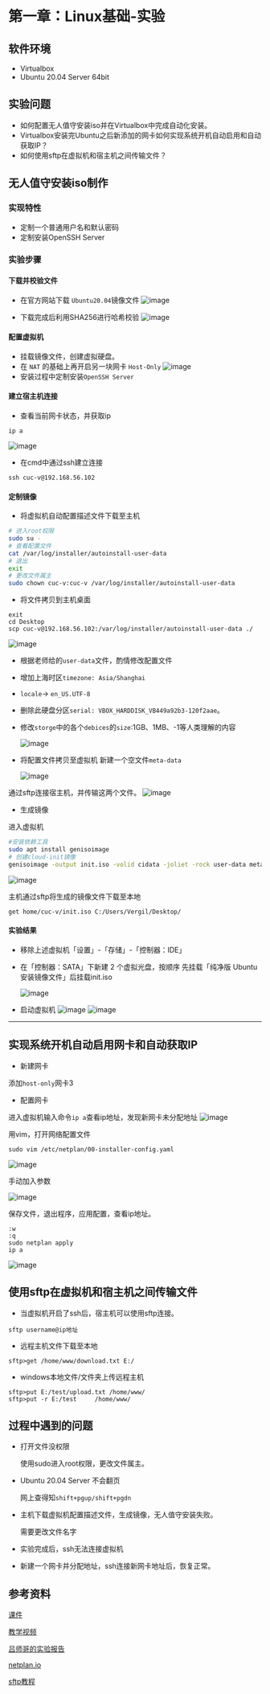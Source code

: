 # 第一章：Linux基础-实验

## 软件环境

* Virtualbox
* Ubuntu 20.04 Server 64bit

## 实验问题


* 如何配置无人值守安装iso并在Virtualbox中完成自动化安装。
* Virtualbox安装完Ubuntu之后新添加的网卡如何实现系统开机自动启用和自动获取IP？
* 如何使用sftp在虚拟机和宿主机之间传输文件？


## 无人值守安装iso制作

### 实现特性

* 定制一个普通用户名和默认密码
* 定制安装OpenSSH Server


### 实验步骤

#### 下载并校验文件
- 在官方网站下载 `Ubuntu20.04`镜像文件
    ![image](img\1.PNG)

- 下载完成后利用SHA256进行哈希校验
   ![image](img/2.PNG)

#### 配置虚拟机
- 挂载镜像文件，创建虚拟硬盘。
- 在 `NAT` 的基础上再开启另一块网卡 `Host-Only`
    ![image](img/3.PNG)
- 安装过程中定制安装`OpenSSH Server`

#### 建立宿主机连接
- 查看当前网卡状态，并获取ip
```
ip a
```
  ![image](img/4.PNG)
- 在cmd中通过ssh建立连接
```
ssh cuc-v@192.168.56.102
```


#### 定制镜像
  
- 将虚拟机自动配置描述文件下载至主机

```bash
# 进入root权限
sudo su -
# 查看配置文件
cat /var/log/installer/autoinstall-user-data
# 退出
exit
# 更改文件属主
sudo chown cuc-v:cuc-v /var/log/installer/autoinstall-user-data
```

- 将文件拷贝到主机桌面

```
exit
cd Desktop
scp cuc-v@192.168.56.102:/var/log/installer/autoinstall-user-data ./
```
  ![image](img/5.PNG)

- 根据老师给的`user-data`文件，酌情修改配置文件

- 增加上海时区`timezone: Asia/Shanghai` 
- `locale`-> `en_US.UTF-8`
- 删除此硬盘分区`serial: VBOX_HARDDISK_VB449a92b3-120f2aae`。
- 修改`storge`中的各个`debices`的`size`:1GB、1MB、-1等人类理解的内容
  
  ![image](img/6.PNG)

- 将配置文件拷贝至虚拟机
新建一个空文件`meta-data`

  ![image](img/7.PNG)

通过sftp连接宿主机，并传输这两个文件。
  ![image](img/8.PNG)


- 生成镜像

进入虚拟机

```bash
#安装依赖工具
sudo apt install genisoimage
# 创建cloud-init镜像
genisoimage -output init.iso -volid cidata -joliet -rock user-data meta-data
```
  ![image](img/9.PNG)

主机通过sftp将生成的镜像文件下载至本地

```
get home/cuc-v/init.iso C:/Users/Vergil/Desktop/
```

#### 实验结果

- 移除上述虚拟机「设置」-「存储」-「控制器：IDE」
  
- 在「控制器：SATA」下新建 2 个虚拟光盘，按顺序 先挂载「纯净版 Ubuntu 安装镜像文件」后挂载init.iso
  
  ![image](img/10.PNG)

- 启动虚拟机
  ![image](img/11.PNG)
  ![image](img/12.PNG)  



---

## 实现系统开机自动启用网卡和自动获取IP

- 新建网卡
  
添加`host-only`网卡3

- 配置网卡
  
进入虚拟机输入命令`ip a`查看ip地址，发现新网卡未分配地址
  ![image](img/13.PNG) 

用vim，打开网络配置文件

```
sudo vim /etc/netplan/00-installer-config.yaml
```

  ![image](img/14.PNG)

手动加入参数

  ![image](img/15.PNG)

保存文件，退出程序，应用配置，查看ip地址。
```
:w
:q
sudo netplan apply
ip a
```

![image](img/16.PNG)


## 使用sftp在虚拟机和宿主机之间传输文件

- 当虚拟机开启了ssh后，宿主机可以使用sftp连接。

`sftp username@ip地址`

- 远程主机文件下载至本地

`sftp>get /home/www/download.txt E:/`

- windows本地文件/文件夹上传远程主机

```
sftp>put E:/test/upload.txt /home/www/
sftp>put -r E:/test     /home/www/
```

## 过程中遇到的问题
- 打开文件没权限  
  
  使用sudo进入root权限，更改文件属主。

- Ubuntu 20.04 Server 不会翻页
  
  网上查得知`shift+pgup/shift+pgdn`

- 主机下载虚拟机配置描述文件，生成镜像，无人值守安装失败。
  
  需要更改文件名字

- 实验完成后，ssh无法连接虚拟机
- 
  新建一个网卡并分配地址，ssh连接新网卡地址后，恢复正常。


  
## 参考资料

[课件](https://github.com/c4pr1c3/LinuxSysAdmin)

[教学视频](https://www.bilibili.com/video/BV1Hb4y1R7FE?p=28)

[吕师哥的实验报告](https://github.com/CUCCS/linux-2020-LyuLumos/blob/ch0x01/ch0x01/%E7%AC%AC%E4%B8%80%E6%AC%A1%E5%AE%9E%E9%AA%8C%E6%8A%A5%E5%91%8A.md)


[netplan.io](https://netplan.io/examples)

[sftp教程](https://www.cnblogs.com/afeige/p/12144296.html)
